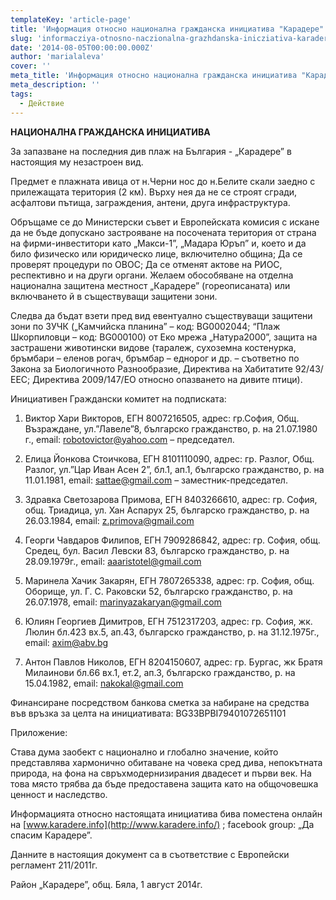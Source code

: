 ```yaml
---
templateKey: 'article-page'
title: 'Информация относно национална гражданска инициатива "Карадере" с цел основана национална подписка  За запазване на последния див плаж на България - „Карадере” в настоящия му незастроен вид'
slug: 'informacziya-otnosno-naczionalna-grazhdanska-inicziativa-karadere'
date: '2014-08-05T00:00:00.000Z'
author: 'marialaleva'
cover: ''
meta_title: 'Информация относно национална гражданска инициатива "Карадере" с цел основана национална подписка  За запазване на последния див плаж на България - „Карадере” в настоящия му незастроен вид'
meta_description: ''
tags:
  - Действие
---
```


**НАЦИОНАЛНА ГРАЖДАНСКА ИНИЦИАТИВА**

За запазване на последния див плаж на България - „Карадере” в настоящия му незастроен вид.

Предмет е плажната ивица от н.Черни нос до н.Белите скали заедно с прилежащата територия (2 км). Върху нея да не се строят сгради, асфалтови пътища, заграждения, антени, друга инфраструктура.

Обръщаме се до Министерски съвет и Европейската комисия с искане да не бъде допускано застрояване на посочената територия от страна на фирми-инвеститори като „Макси-1”, „Мадара Юръп” и, което и да било физическо или юридическо лице, включително община; Да се проверят процедури по ОВОС; Да се отменят актове на РИОС, респективно и на други органи. Желаем обособяване на отделна национална защитена местност „Карадере” (гореописаната) или включването й в съществуващи защитени зони.

Следва да бъдат взети пред вид евентуално съществуващи защитени зони по ЗУЧК („Камчийска планина” – код: BG0002044; “Плаж Шкорпиловци – код: BG000100) от Еко мрежа „Натура2000”, защита на застрашени животински видове (таралеж, сухоземна костенурка, бръмбари – еленов рогач, бръмбар – еднорог и др. – съответно по Закона за Биологичното Разнообразие, Директива на Хабитатите 92/43/ЕЕС; Директива 2009/147/ЕО относно опазването на дивите птици).

Инициативен Граждански комитет на подписката:

1. Виктор Хари Викторов, ЕГН 8007216505, адрес: гр.София, Общ. Възраждане, ул.”Лавеле”8, българско гражданство, р. на 21.07.1980 г., email: [robotovictor@yahoo.com](mailto:robotovictor@yahoo.com) – председател.

2. Елица Йонкова Стоичкова, ЕГН 8101110090, адрес: гр. Разлог, Общ. Разлог, ул.”Цар Иван Асен 2”, бл.1, ап.1, българско гражданство, р. на 11.01.1981, email: [sattae@gmail.com](mailto:sattae@gmail.com) – заместник-председател.

3. Здравка Светозарова Примова, ЕГН 8403266610, адрес: гр. София, общ. Триадица, ул. Хан Аспарух 25, българско гражданство, р. на 26.03.1984, email: [z.primova@gmail.com](mailto:z.primova@gmail.com)

4. Георги Чавдаров Филипов, ЕГН 7909286842, адрес: гр. София, общ. Средец, бул. Васил Левски 83, българско гражданство, р. на 28.09.1979г., email: [aaaristotel@gmail.com](mailto:aaaristotel@gmail.com)

5. Маринела Хачик Закарян, ЕГН 7807265338, адрес: гр. София, общ. Оборище, ул. Г. С. Раковски 52, българско гражданство, р. на 26.07.1978, email: [marinyazakaryan@gmail.com](mailto:marinyazakaryan@gmail.com)

6. Юлиян Георгиев Димитров, ЕГН 7512317203, адрес: гр. София, жк. Люлин бл.423 вх.5, ап.43, българско гражданство, р. на 31.12.1975г., email: [axim@abv.bg](mailto:axim@abv.bg)

7. Антон Павлов Николов, ЕГН 8204150607, адрес: гр. Бургас, жк Братя Милаинови бл.66 вх.1, ет.2, ап.3, българско гражданство, р. на 15.04.1982, email: [nakokal@gmail.com](mailto:nakokal@gmail.com)

Финансиране посредством банкова сметка за набиране на средства във връзка за целта на инициативата: BG33BPBI79401072651101

Приложение:

Става дума заобект с национално и глобално значение, който представлява хармонично обитаване на човека сред дива, непокътната природа, на фона на свръхмодернизирания двадесет и първи век. На това място трябва да бъде предоставена защита като на общочовешка ценност и наследство.

Информацията относно настоящата инициатива бива поместена онлайн на [www.karadere.info](http://www.karadere.info/) ; facebook group: „Да спасим Карадере”.

Данните в настоящия документ са в съответствие с Европейски регламент 211/2011г.

Район „Карадере”, общ. Бяла, 1 август 2014г.
